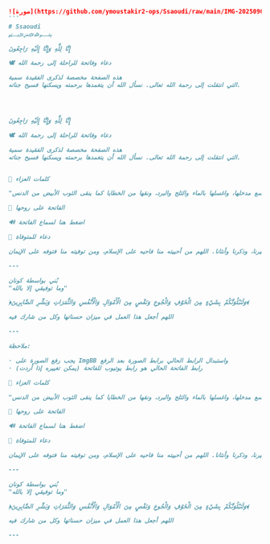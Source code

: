 `````markdown
![صورة](https://github.com/ymoustakir2-ops/Ssaoudi/raw/main/IMG-20250901-WA0016.jpg)
```
# Ssaoudi
﷽

إِنَّا لِلَّهِ وَإِنَّا إِلَيْهِ رَاجِعُونَ

🕊️ دعاء وفاتحة للراحلة إلى رحمة الله

هذه الصفحة مخصصة لذكرى الفقيدة سمية
التي انتقلت إلى رحمة الله تعالى. نسأل الله أن يتغمدها برحمته ويسكنها فسيح جناته.




إِنَّا لِلَّهِ وَإِنَّا إِلَيْهِ رَاجِعُونَ

🕊️ دعاء وفاتحة للراحلة إلى رحمة الله

هذه الصفحة مخصصة لذكرى الفقيدة سمية
التي انتقلت إلى رحمة الله تعالى. نسأل الله أن يتغمدها برحمته ويسكنها فسيح جناته.


💝 كلمات العزاء

"إنا لله وإنا إليه راجعون.. اللهم اغفر لها وارحمها وعافها واعف عنها، وأكرم نزلها ووسع مدخلها، واغسلها بالماء والثلج والبرد، ونقها من الخطايا كما ينقى الثوب الأبيض من الدنس."

🕌 الفاتحة على روحها

🔊 اضغط هنا لسماع الفاتحة

📖 دعاء للمتوفاة

اللهم اغفر لحينا وميتنا، وشاهدنا وغائبنا، وصغيرنا وكبيرنا، وذكرنا وأنثانا. اللهم من أحييته منا فاحيه على الإسلام، ومن توفيته منا فتوفه على الإيمان.

---

بُني بواسطة كونان
"وما توفيقي إلا بالله"

﴿وَلَنَبْلُوَنَّكُمْ بِشَيْءٍ مِنَ الْخَوْفِ وَالْجُوعِ وَنَقْصٍ مِنَ الْأَمْوَالِ وَالْأَنْفُسِ وَالثَّمَرَاتِ وَبَشِّرِ الصَّابِرِينَ﴾

اللهم أجعل هذا العمل في ميزان حسناتها وكل من شارك فيه

---

ملاحظة:

· يجب رفع الصورة على ImgBB واستبدال الرابط الحالي برابط الصورة بعد الرفع
· رابط الفاتحة الحالي هو رابط يوتيوب للفاتحة (يمكن تغييره إذا أردت)

💝 كلمات العزاء

"إنا لله وإنا إليه راجعون.. اللهم اغفر لها وارحمها وعافها واعف عنها، وأكرم نزلها ووسع مدخلها، واغسلها بالماء والثلج والبرد، ونقها من الخطايا كما ينقى الثوب الأبيض من الدنس."

🕌 الفاتحة على روحها

🔊 اضغط هنا لسماع الفاتحة

📖 دعاء للمتوفاة

اللهم اغفر لحينا وميتنا، وشاهدنا وغائبنا، وصغيرنا وكبيرنا، وذكرنا وأنثانا. اللهم من أحييته منا فاحيه على الإسلام، ومن توفيته منا فتوفه على الإيمان.

---

بُني بواسطة كونان
"وما توفيقي إلا بالله"

﴿وَلَنَبْلُوَنَّكُمْ بِشَيْءٍ مِنَ الْخَوْفِ وَالْجُوعِ وَنَقْصٍ مِنَ الْأَمْوَالِ وَالْأَنْفُسِ وَالثَّمَرَاتِ وَبَشِّرِ الصَّابِرِينَ﴾

اللهم أجعل هذا العمل في ميزان حسناتها وكل من شارك فيه

---

